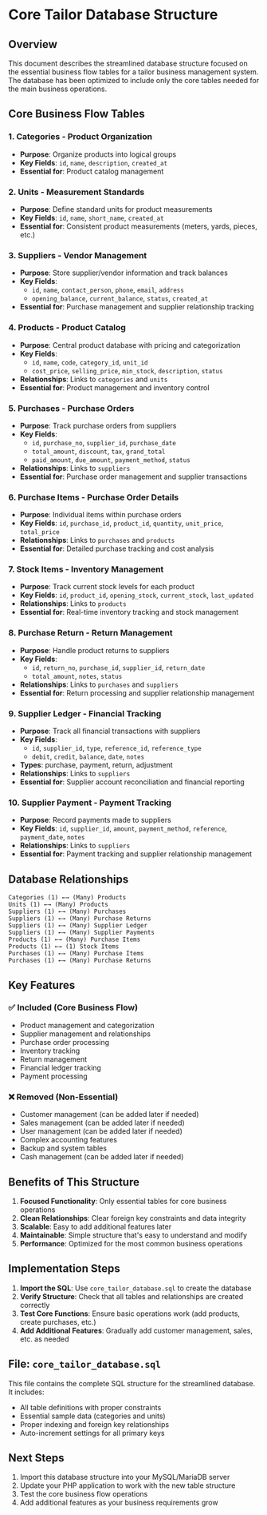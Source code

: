# Core Tailor Database Structure

## Overview
This document describes the streamlined database structure focused on the essential business flow tables for a tailor business management system. The database has been optimized to include only the core tables needed for the main business operations.

## Core Business Flow Tables

### 1. **Categories** - Product Organization
- **Purpose**: Organize products into logical groups
- **Key Fields**: `id`, `name`, `description`, `created_at`
- **Essential for**: Product catalog management

### 2. **Units** - Measurement Standards
- **Purpose**: Define standard units for product measurements
- **Key Fields**: `id`, `name`, `short_name`, `created_at`
- **Essential for**: Consistent product measurements (meters, yards, pieces, etc.)

### 3. **Suppliers** - Vendor Management
- **Purpose**: Store supplier/vendor information and track balances
- **Key Fields**: 
  - `id`, `name`, `contact_person`, `phone`, `email`, `address`
  - `opening_balance`, `current_balance`, `status`, `created_at`
- **Essential for**: Purchase management and supplier relationship tracking

### 4. **Products** - Product Catalog
- **Purpose**: Central product database with pricing and categorization
- **Key Fields**:
  - `id`, `name`, `code`, `category_id`, `unit_id`
  - `cost_price`, `selling_price`, `min_stock`, `description`, `status`
- **Relationships**: Links to `categories` and `units`
- **Essential for**: Product management and inventory control

### 5. **Purchases** - Purchase Orders
- **Purpose**: Track purchase orders from suppliers
- **Key Fields**:
  - `id`, `purchase_no`, `supplier_id`, `purchase_date`
  - `total_amount`, `discount`, `tax`, `grand_total`
  - `paid_amount`, `due_amount`, `payment_method`, `status`
- **Relationships**: Links to `suppliers`
- **Essential for**: Purchase order management and supplier transactions

### 6. **Purchase Items** - Purchase Order Details
- **Purpose**: Individual items within purchase orders
- **Key Fields**: `id`, `purchase_id`, `product_id`, `quantity`, `unit_price`, `total_price`
- **Relationships**: Links to `purchases` and `products`
- **Essential for**: Detailed purchase tracking and cost analysis

### 7. **Stock Items** - Inventory Management
- **Purpose**: Track current stock levels for each product
- **Key Fields**: `id`, `product_id`, `opening_stock`, `current_stock`, `last_updated`
- **Relationships**: Links to `products`
- **Essential for**: Real-time inventory tracking and stock management

### 8. **Purchase Return** - Return Management
- **Purpose**: Handle product returns to suppliers
- **Key Fields**:
  - `id`, `return_no`, `purchase_id`, `supplier_id`, `return_date`
  - `total_amount`, `notes`, `status`
- **Relationships**: Links to `purchases` and `suppliers`
- **Essential for**: Return processing and supplier relationship management

### 9. **Supplier Ledger** - Financial Tracking
- **Purpose**: Track all financial transactions with suppliers
- **Key Fields**:
  - `id`, `supplier_id`, `type`, `reference_id`, `reference_type`
  - `debit`, `credit`, `balance`, `date`, `notes`
- **Types**: purchase, payment, return, adjustment
- **Relationships**: Links to `suppliers`
- **Essential for**: Supplier account reconciliation and financial reporting

### 10. **Supplier Payment** - Payment Tracking
- **Purpose**: Record payments made to suppliers
- **Key Fields**: `id`, `supplier_id`, `amount`, `payment_method`, `reference`, `payment_date`, `notes`
- **Relationships**: Links to `suppliers`
- **Essential for**: Payment tracking and supplier relationship management

## Database Relationships

```
Categories (1) ←→ (Many) Products
Units (1) ←→ (Many) Products
Suppliers (1) ←→ (Many) Purchases
Suppliers (1) ←→ (Many) Purchase Returns
Suppliers (1) ←→ (Many) Supplier Ledger
Suppliers (1) ←→ (Many) Supplier Payments
Products (1) ←→ (Many) Purchase Items
Products (1) ←→ (1) Stock Items
Purchases (1) ←→ (Many) Purchase Items
Purchases (1) ←→ (Many) Purchase Returns
```

## Key Features

### ✅ **Included (Core Business Flow)**
- Product management and categorization
- Supplier management and relationships
- Purchase order processing
- Inventory tracking
- Return management
- Financial ledger tracking
- Payment processing

### ❌ **Removed (Non-Essential)**
- Customer management (can be added later if needed)
- Sales management (can be added later if needed)
- User management (can be added later if needed)
- Complex accounting features
- Backup and system tables
- Cash management (can be added later if needed)

## Benefits of This Structure

1. **Focused Functionality**: Only essential tables for core business operations
2. **Clean Relationships**: Clear foreign key constraints and data integrity
3. **Scalable**: Easy to add additional features later
4. **Maintainable**: Simple structure that's easy to understand and modify
5. **Performance**: Optimized for the most common business operations

## Implementation Steps

1. **Import the SQL**: Use `core_tailor_database.sql` to create the database
2. **Verify Structure**: Check that all tables and relationships are created correctly
3. **Test Core Functions**: Ensure basic operations work (add products, create purchases, etc.)
4. **Add Additional Features**: Gradually add customer management, sales, etc. as needed

## File: `core_tailor_database.sql`
This file contains the complete SQL structure for the streamlined database. It includes:
- All table definitions with proper constraints
- Essential sample data (categories and units)
- Proper indexing and foreign key relationships
- Auto-increment settings for all primary keys

## Next Steps
1. Import this database structure into your MySQL/MariaDB server
2. Update your PHP application to work with the new table structure
3. Test the core business flow operations
4. Add additional features as your business requirements grow
